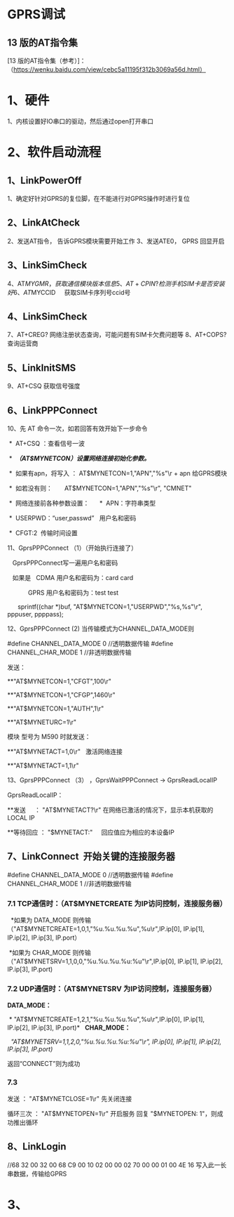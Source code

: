 GPRS调试
====
## 13 版的AT指令集
[13 版的AT指令集（参考）]：（https://wenku.baidu.com/view/cebc5a11195f312b3069a56d.html）


# 1、硬件
1、内核设置好IO串口的驱动，然后通过open打开串口

# 2、软件启动流程

## 1、LinkPowerOff

1、确定好针对GPRS的复位脚，在不能进行对GPRS操作时进行复位

## 2、LinkAtCheck

2、发送AT指令，   告诉GPRS模块需要开始工作
3、发送ATE0，    GPRS 回显开启

## 3、LinkSimCheck

4、AT$MYGMR，    获取通信模块版本信息
5、AT+CPIN?     检测手机SIM卡是否安装好
6、AT$MYCCID     获取SIM卡序列号ccid号

## 4、LinkSimCheck

7、AT+CREG?    网络注册状态查询，可能问题有SIM卡欠费问题等
8、AT+COPS?    查询运营商

## 5、LinkInitSMS

9、AT+CSQ    获取信号强度

## 6、LinkPPPConnect

10、先 AT 命令一次，如若回答有效开始下一步命令

  *  AT+CSQ ：查看信号一波
    
  *  ***（AT$MYNETCON）设置网络连接初始化参数。***

  *  如果有apn，将写入 ： AT$MYNETCON=1,\"APN\",\"%s\"\r + apn 给GPRS模块
    
  *  如若没有则：        AT$MYNETCON=1,\"APN\",\"%s\"\r", "CMNET"

  *  网络连接前各种参数设置：
    
  *  APN：字符串类型
    
  *  USERPWD：“user,passwd”   用户名和密码

  *  CFGT:2  传输时间设置

11、GprsPPPConnect （1）（开始执行连接了）

    GprsPPPConnect写一遍用户名和密码
    
    
    如果是    CDMA 用户名和密码为：card card
    
             GPRS 用户名和密码为：test test
             
    
    sprintf((char *)buf, "AT$MYNETCON=1,\"USERPWD\",\"%s,%s\"\r", pppuser, ppppass);

12、GprsPPPConnect (2) 当传输模式为CHANNEL_DATA_MODE则

#define CHANNEL_DATA_MODE	0	//透明数据传输
#define CHANNEL_CHAR_MODE	1	//非透明数据传输

   发送：

**"AT$MYNETCON=1,\"CFGT\",100\r"

**"AT$MYNETCON=1,\"CFGP\",1460\r"

**"AT$MYNETCON=1,\"AUTH\",1\r"

**"AT$MYNETURC=1\r"

   模块 型号为 M590 时就发送：

**"AT$MYNETACT=1,0\r"   激活网络连接

**"AT$MYNETACT=1,1\r"

13、GprsPPPConnect （3） ，GprsWaitPPPConnect -> GprsReadLocalIP

GprsReadLocalIP：

**发送     ： "AT$MYNETACT?\r" 在网络已激活的情况下，显示本机获取的LOCAL IP

**等待回应 ： "$MYNETACT:"     回应值应为相应的本设备IP

## 7、LinkConnect  开始关键的连接服务器

#define CHANNEL_DATA_MODE	0	//透明数据传输
#define CHANNEL_CHAR_MODE	1	//非透明数据传输

### 7.1 TCP通信时：（AT$MYNETCREATE 为IP访问控制，连接服务器）

   *如果为 DATA_MODE 则传输（"AT$MYNETCREATE=1,0,1,\"%u.%u.%u.%u\",%u\r",IP.ip[0], IP.ip[1], IP.ip[2], IP.ip[3], IP.port）

  *如果为 CHAR_MODE 则传输 （"AT$MYNETSRV=1,1,0,0,\"%u.%u.%u.%u:%u\"\r",IP.ip[0], IP.ip[1], IP.ip[2], IP.ip[3], IP.port)	

### 7.2 UDP通信时：（AT$MYNETSRV 为IP访问控制，连接服务器）

**DATA_MODE：**

  * "AT$MYNETCREATE=1,2,1,\"%u.%u.%u.%u\",%u\r",IP.ip[0], IP.ip[1], IP.ip[2], IP.ip[3], IP.port)*
   
**CHAR_MODE：**

   *"AT$MYNETSRV=1,1,2,0,\"%u.%u.%u.%u:%u\"\r", IP.ip[0], IP.ip[1], IP.ip[2], IP.ip[3], IP.port)*

返回“CONNECT”则为成功

### 7.3 

发送 ： "AT$MYNETCLOSE=1\r" 先关闭连接

循环三次 ： "AT$MYNETOPEN=1\r" 开启服务 回复 "$MYNETOPEN: 1"，则成功推出循环

## 8、LinkLogin

//68 32 00 32 00 68 C9 00 10 02 00 00 02 70 00 00 01 00 4E 16
写入此一长串数据，传输给GPRS










# 3、 
















